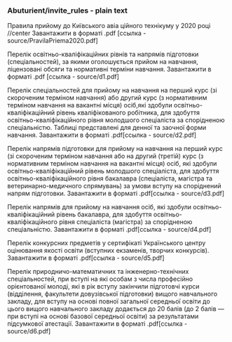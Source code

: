 ### Abuturient/invite_rules - plain text

Правила прийому до Київського авіа ційного технікуму у 2020 році //center
         Завантажити в форматі .pdf [ссылка - source/PravilaPriema2020.pdf]

Перелік освітньо-кваліфікаційних рівнів та напрямів підготовки (спеціальностей), за якими оголошується прийом на навчання, ліцензовані обсяги та нормативні терміни навчання.
         Завантажити в форматі .pdf [ссылка - source/d1.pdf]

Перелік спеціальностей для прийому на навчання на перший курс (зі скороченим терміном навчання) або другий курс (з нормативним терміном навчання на вакантні місця) осіб,які здобули освітньо-кваліфікаційний рівень кваліфікованого робітника, для здобуття освітньо-кваліфікаційного рівня молодшого спеціаліста за спорідненою спеціальністю.
 Таблиці представлені для денної та заочної форми навчання.
         Завантажити в форматі .pdf[ссылка - source/d2.pdf]

Перелік напрямів підготовки для прийому на навчання на перший курс (зі скороченим терміном навчання або на другий (третій) курс (з нормативним терміном навчання на вакантні місця) осіб, які здобули освітньо-кваліфікаційний рівень молодшого спеціаліста, для здобуття освітньо-кваліфікаційного рівня бакалавра (спеціаліста, магістра та ветеринарно-медичного спрямувань) за умови вступу на споріднений напрям підготовки.
         Завантажити в форматі .pdf[ссылка - source/d3.pdf]

Перелік напрямів для прийому на навчання осіб, які здобули освітньо-кваліфікаційний рівень бакалавра, для здобуття освітньо-кваліфікаційного рівня спеціаліста (магістра) за спорідненою спеціальністю.
         Завантажити в форматі .pdf[ссылка - source/d4.pdf]

Перелік конкурсних предметів у сертифікаті Українського центру оцінювання якості освіти (вступних екзаменів, творчих конкурсів).
         Завантажити в форматі .pdf[ссылка - source/d5.pdf]

Перелік природничо-математичних та інженерно-технічних спеціальностей, при вступі на які особам з числа професійно орієнтованої молоді, які в рік вступу закінчили підготовчі курси (відділення, факультети довузівської підготовки) вищого навчального закладу, для вступу на основі повної загальної середньої освіти до цього вищого навчального закладу додається до 20 балів (до 2 балів — при вступі на основі базової середньої освіти) за результатами підсумкової атестації.
         Завантажити в форматі .pdf[ссылка - source/d6.pdf]